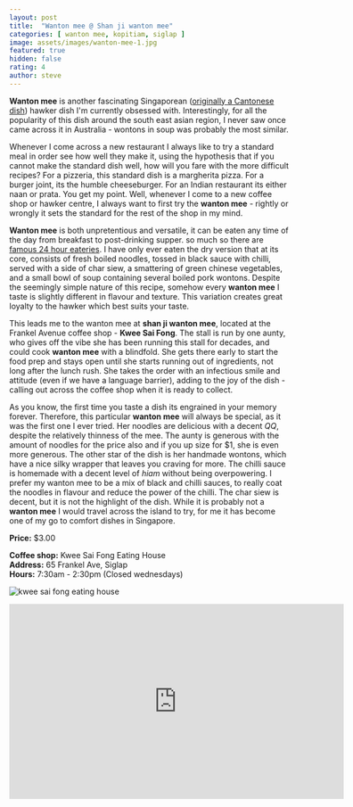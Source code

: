 ```yaml
---
layout: post
title:  "Wanton mee @ Shan ji wanton mee"
categories: [ wanton mee, kopitiam, siglap ]
image: assets/images/wanton-mee-1.jpg
featured: true
hidden: false
rating: 4
author: steve
---
```


**Wanton mee** is another fascinating Singaporean ([originally a Cantonese dish](https://darrenbloggie.com/wanton-mee-humble-history-has-made-it-a-cornerstone-of-asian-cuisine/)) hawker dish I'm currently obsessed with. Interestingly, for all the popularity of this dish around the south east asian region, I never saw once came across it in Australia - wontons in soup was probably the most similar.  

Whenever I come across a new restaurant I always like to try a standard meal in order see how well they make it, using the hypothesis that if you cannot make the standard dish well, how will you fare with the more difficult recipes? For a pizzeria, this standard dish is a margherita pizza. For a burger joint, its the humble cheeseburger. For an Indian restaurant its either naan or prata. You get my point. Well, whenever I come to a new coffee shop or hawker centre, I always want to first try the **wanton mee** - rightly or wrongly it sets the standard for the rest of the shop in my mind.  

**Wanton mee** is both unpretentious and versatile, it can be eaten any time of the day from breakfast to post-drinking supper. so much so there are [famous 24 hour eateries](https://ordinarypatrons.com/2017/07/17/fei-fei-wanton-mee/). I have only ever eaten the dry version that at its core, consists of fresh boiled noodles, tossed in black sauce with chilli, served with a side of char siew, a smattering of green chinese vegetables, and a small bowl of soup containing several boiled pork wontons. Despite the seemingly simple nature of this recipe, somehow every **wanton mee** I taste is slightly different in flavour and texture. This variation creates great loyalty to the hawker which best suits your taste.

This leads me to the wanton mee at **shan ji wanton mee**, located at the Frankel Avenue coffee shop - **Kwee Sai Fong**. The stall is run by one aunty, who gives off the vibe she has been running this stall for decades, and could cook **wanton mee** with a blindfold. She gets there early to start the food prep and stays open until she starts running out of ingredients, not long after the lunch rush. She takes the order with an infectious smile and attitude (even if we have a language barrier), adding to the joy of the dish - calling out across the coffee shop when it is ready to collect.

As you know, the first time you taste a dish its engrained in your memory forever. Therefore, this particular **wanton mee** will always be special, as it was the first one I ever tried. Her noodles are delicious with a decent *QQ*, despite the relatively thinness of the mee. The aunty is generous with the amount of noodles for the price also and if you up size for $1, she is even more generous. The other star of the dish is her handmade wontons, which have a nice silky wrapper that leaves you craving for more. The chilli sauce is homemade with a decent level of *hiam* without being overpowering. I prefer my wanton mee to be a mix of black and chilli sauces, to really coat the noodles in flavour and reduce the power of the chilli. The char siew is decent, but it is not the highlight of the dish. While it is probably not a **wanton mee** I would travel across the island to try, for me it has become one of my go to comfort dishes in Singapore.

**Price:** $3.00

**Coffee shop:** Kwee Sai Fong Eating House  
**Address:** 65 Frankel Ave, Siglap  
**Hours:** 7:30am - 2:30pm (Closed wednesdays)

![kwee sai fong eating house]({{site.baseurl}}/assets/images/kopi-kwee-sai-fong.jpeg "Kwee Sai Fong Eating House")

<iframe src="https://www.google.com/maps/embed?pb=!1m18!1m12!1m3!1d3988.7664329136437!2d103.91678721441258!3d1.3156950620515733!2m3!1f0!2f0!3f0!3m2!1i1024!2i768!4f13.1!3m3!1m2!1s0x31da22a61504fc09%3A0xef4ccc977bb2c7b0!2sKwee+Sai+Fong+Eating+House!5e0!3m2!1sen!2ssg!4v1566456891113!5m2!1sen!2ssg" width="600" height="350" frameborder="0" style="border:0" allowfullscreen></iframe>
